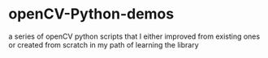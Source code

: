 # openCV-Python-demos
a series of openCV python scripts that I either improved from existing ones or created from scratch in my path of learning
the library
